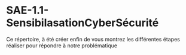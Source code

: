 # SAE-1.1-SensibilasationCyberSécurité
Ce répertoire, à été créer enfin de vous montrez les différentes étapes réaliser pour répondre à notre problématique
